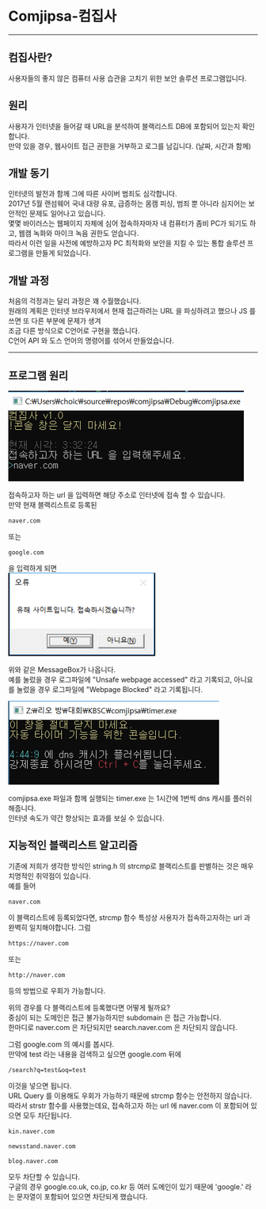 # Comjipsa-컴집사
---
## 컴집사란?
사용자들의 좋지 않은 컴퓨터 사용 습관을 고치기 위한 보안 솔루션 프로그램입니다.   

## 원리
사용자가 인터넷을 들어갈 때 URL을 분석하여 블랙리스트 DB에 포함되어 있는지 확인합니다.   
만약 있을 경우, 웹사이트 접근 권한을 거부하고 로그를 남깁니다. (날짜, 시간과 함께)   

## 개발 동기
인터넷의 발전과 함께 그에 따른 사이버 범죄도 심각합니다.   
2017년 5월 랜섬웨어 국내 대량 유포, 급증하는 몸캠 피싱, 범죄 뿐 아니라 심지어는 보안적인 문제도 일어나고 있습니다.   
몇몇 바이러스는 웹페이지 자체에 심어 접속하자마자 내 컴퓨터가 좀비 PC가 되기도 하고, 웹캠 녹화와 마이크 녹음 권한도 얻습니다.    
따라서 이런 일을 사전에 예방하고자 PC 최적화와 보안을 지킬 수 있는 통합 솔루션 프로그램을 만들게 되었습니다.   

## 개발 과정
처음의 걱정과는 달리 과정은 꽤 수월했습니다.     
원래의 계획은 인터넷 브라우저에서 현재 접근하려는 URL 을 파싱하려고 했으나 JS 를 쓰면 또 다른 부분에 문제가 생겨   
조금 다른 방식으로 C언어로 구현을 했습니다.   
C언어 API 와 도스 언어의 명령어를 섞어서 만들었습니다.

---

## 프로그램 원리
![1.png](https://raw.githubusercontent.com/D3vle0/comjipsa/master/photo/1.PNG)

접속하고자 하는 url 을 입력하면 해당 주소로 인터넷에 접속 할 수 있습니다.   
만약 현재 블랙리스트로 등록된
```
naver.com
```
또는
```
google.com
```
을 입력하게 되면   
![2.png](https://raw.githubusercontent.com/D3vle0/comjipsa/master/photo/2.PNG)

위와 같은 MessageBox가 나옵니다.   
예를 눌렀을 경우 로그파일에 "Unsafe webpage accessed" 라고 기록되고, 아니요를 눌렀을 경우 로그파일에 "Webpage Blocked" 라고 기록됩니다.   

![3.png](https://raw.githubusercontent.com/D3vle0/comjipsa/master/photo/3.PNG)

comjipsa.exe 파일과 함께 실행되는 timer.exe 는 1시간에 1번씩 dns 캐시를 플러쉬해줍니다.   
인터넷 속도가 약간 향상되는 효과를 보실 수 있습니다.   

## 지능적인 블랙리스트 알고리즘
기존에 저희가 생각한 방식인 string.h 의 strcmp로 블랙리스트를 판별하는 것은 매우 치명적인 취약점이 있습니다.   
예를 들어
```
naver.com
```
이 블랙리스트에 등록되었다면, strcmp 함수 특성상 사용자가 접속하고자하는 url 과 완벽히 일치해야합니다. 그럼
```
https://naver.com
```
또는
```
http://naver.com
```
등의 방법으로 우회가 가능합니다.   

위의 경우를 다 블랙리스트에 등록했다면 어떻게 될까요?   
중심이 되는 도메인은 접근 불가능하지만 subdomain 은 접근 가능합니다.   
한마디로 naver.com 은 차단되지만 search.naver.com 은 차단되지 않습니다.   
    
그럼 google.com 의 예시를 봅시다.   
만약에 test 라는 내용을 검색하고 싶으면 google.com 뒤에    
```
/search?q=test&oq=test
```
이것을 넣으면 됩니다.   
URL Query 를 이용해도 우회가 가능하기 때문에 strcmp 함수는 안전하지 않습니다.   
따라서 strstr 함수를 사용했는데요, 접속하고자 하는 url 에 naver.com 이 포함되어 있으면 모두 차단됩니다.   
```
kin.naver.com
```
```
newsstand.naver.com
```
```
blog.naver.com
```
모두 차단할 수 있습니다.   
구글의 경우 google.co.uk, co.jp, co.kr 등 여러 도메인이 있기 때문에 'google.' 라는 문자열이 포함되어 있으면 차단되게 했습니다.   

